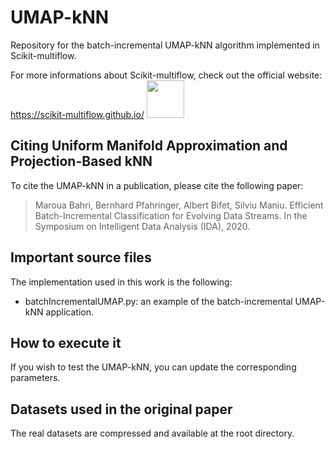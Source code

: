 # UMAP-kNN
Repository for the batch-incremental UMAP-kNN algorithm implemented in Scikit-multiflow.

For more informations about Scikit-multiflow, check out the official website: 
https://scikit-multiflow.github.io/
<img src="https://scikit-multiflow.github.io/scikit-multiflow/_images/skmultiflow-logo-wide.png" height="60"/>


## Citing Uniform Manifold Approximation and Projection-Based kNN
To cite the UMAP-kNN in a publication, please cite the following paper:

> Maroua Bahri, Bernhard Pfahringer, Albert Bifet, Silviu Maniu.
> Efficient Batch-Incremental Classification for Evolving Data Streams. In the Symposium on Intelligent Data Analysis (IDA), 2020.

## Important source files
The implementation used in this work is the following: 
* batchIncrementalUMAP.py: an example of the batch-incremental UMAP-kNN application.
 

## How to execute it
If you wish to test the UMAP-kNN, you can update the corresponding parameters.

## Datasets used in the original paper
The real datasets are compressed and available at the root directory. 

